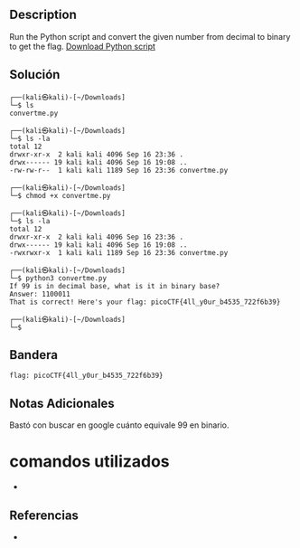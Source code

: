 ## Description

Run the Python script and convert the given number from decimal to binary to get the flag. [Download Python script](https://artifacts.picoctf.net/c/24/convertme.py)
## Solución
```shell
┌──(kali㉿kali)-[~/Downloads]
└─$ ls
convertme.py
                                                                             
┌──(kali㉿kali)-[~/Downloads]
└─$ ls -la           
total 12
drwxr-xr-x  2 kali kali 4096 Sep 16 23:36 .
drwx------ 19 kali kali 4096 Sep 16 19:08 ..
-rw-rw-r--  1 kali kali 1189 Sep 16 23:36 convertme.py
                                                                             
┌──(kali㉿kali)-[~/Downloads]
└─$ chmod +x convertme.py 
                                                                             
┌──(kali㉿kali)-[~/Downloads]
└─$ ls -la
total 12
drwxr-xr-x  2 kali kali 4096 Sep 16 23:36 .
drwx------ 19 kali kali 4096 Sep 16 19:08 ..
-rwxrwxr-x  1 kali kali 1189 Sep 16 23:36 convertme.py
                                                                             
┌──(kali㉿kali)-[~/Downloads]
└─$ python3 convertme.py 
If 99 is in decimal base, what is it in binary base?
Answer: 1100011
That is correct! Here's your flag: picoCTF{4ll_y0ur_b4535_722f6b39}
                                                                             
┌──(kali㉿kali)-[~/Downloads]
└─$ 

```
## Bandera
```shell
flag: picoCTF{4ll_y0ur_b4535_722f6b39}
```
## Notas Adicionales
Bastó con buscar en google cuánto equivale 99 en binario.
# comandos utilizados
- 
## Referencias
- 